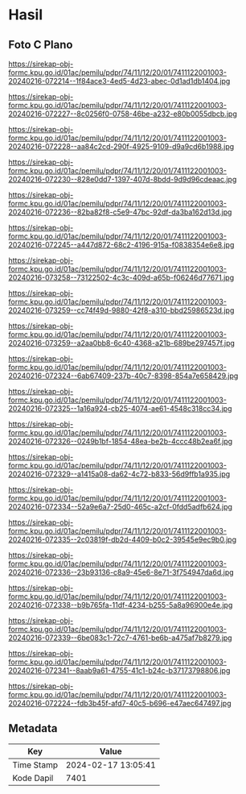 # Hasil

## Foto C Plano

https://sirekap-obj-formc.kpu.go.id/01ac/pemilu/pdpr/74/11/12/20/01/7411122001003-20240216-072214--1f84ace3-4ed5-4d23-abec-0d1ad1db1404.jpg

https://sirekap-obj-formc.kpu.go.id/01ac/pemilu/pdpr/74/11/12/20/01/7411122001003-20240216-072227--8c0256f0-0758-46be-a232-e80b0055dbcb.jpg

https://sirekap-obj-formc.kpu.go.id/01ac/pemilu/pdpr/74/11/12/20/01/7411122001003-20240216-072228--aa84c2cd-290f-4925-9109-d9a9cd6b1988.jpg

https://sirekap-obj-formc.kpu.go.id/01ac/pemilu/pdpr/74/11/12/20/01/7411122001003-20240216-072230--828e0dd7-1397-407d-8bdd-9d9d96cdeaac.jpg

https://sirekap-obj-formc.kpu.go.id/01ac/pemilu/pdpr/74/11/12/20/01/7411122001003-20240216-072236--82ba82f8-c5e9-47bc-92df-da3ba162d13d.jpg

https://sirekap-obj-formc.kpu.go.id/01ac/pemilu/pdpr/74/11/12/20/01/7411122001003-20240216-072245--a447d872-68c2-4196-915a-f0838354e6e8.jpg

https://sirekap-obj-formc.kpu.go.id/01ac/pemilu/pdpr/74/11/12/20/01/7411122001003-20240216-073258--73122502-4c3c-409d-a65b-f06246d77671.jpg

https://sirekap-obj-formc.kpu.go.id/01ac/pemilu/pdpr/74/11/12/20/01/7411122001003-20240216-073259--cc74f49d-9880-42f8-a310-bbd25986523d.jpg

https://sirekap-obj-formc.kpu.go.id/01ac/pemilu/pdpr/74/11/12/20/01/7411122001003-20240216-073259--a2aa0bb8-6c40-4368-a21b-689be297457f.jpg

https://sirekap-obj-formc.kpu.go.id/01ac/pemilu/pdpr/74/11/12/20/01/7411122001003-20240216-072324--6ab67409-237b-40c7-8398-854a7e658429.jpg

https://sirekap-obj-formc.kpu.go.id/01ac/pemilu/pdpr/74/11/12/20/01/7411122001003-20240216-072325--1a16a924-cb25-4074-ae61-4548c318cc34.jpg

https://sirekap-obj-formc.kpu.go.id/01ac/pemilu/pdpr/74/11/12/20/01/7411122001003-20240216-072326--0249b1bf-1854-48ea-be2b-4ccc48b2ea6f.jpg

https://sirekap-obj-formc.kpu.go.id/01ac/pemilu/pdpr/74/11/12/20/01/7411122001003-20240216-072329--a1415a08-da62-4c72-b833-56d9ffb1a935.jpg

https://sirekap-obj-formc.kpu.go.id/01ac/pemilu/pdpr/74/11/12/20/01/7411122001003-20240216-072334--52a9e6a7-25d0-465c-a2cf-0fdd5adfb624.jpg

https://sirekap-obj-formc.kpu.go.id/01ac/pemilu/pdpr/74/11/12/20/01/7411122001003-20240216-072335--2c03819f-db2d-4409-b0c2-39545e9ec9b0.jpg

https://sirekap-obj-formc.kpu.go.id/01ac/pemilu/pdpr/74/11/12/20/01/7411122001003-20240216-072336--23b93136-c8a9-45e6-8e71-3f754947da6d.jpg

https://sirekap-obj-formc.kpu.go.id/01ac/pemilu/pdpr/74/11/12/20/01/7411122001003-20240216-072338--b9b765fa-11df-4234-b255-5a8a96900e4e.jpg

https://sirekap-obj-formc.kpu.go.id/01ac/pemilu/pdpr/74/11/12/20/01/7411122001003-20240216-072339--6be083c1-72c7-4761-be6b-a475af7b8279.jpg

https://sirekap-obj-formc.kpu.go.id/01ac/pemilu/pdpr/74/11/12/20/01/7411122001003-20240216-072341--8aab9a61-4755-41c1-b24c-b37173798806.jpg

https://sirekap-obj-formc.kpu.go.id/01ac/pemilu/pdpr/74/11/12/20/01/7411122001003-20240216-072224--fdb3b45f-afd7-40c5-b696-e47aec647497.jpg


## Metadata

| Key        | Value               |
| ---------- | ------------------- |
| Time Stamp | 2024-02-17 13:05:41 |
| Kode Dapil | 7401                |




